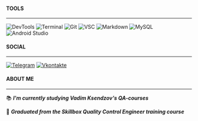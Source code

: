 
#### TOOLS
---

![DevTools](https://img.shields.io/badge/DEVTOOLS-db3a2c?style=for-the-badge&logo=DEVTOOLS&logoColor=white)
![Terminal](https://img.shields.io/badge/Terminal-00485B.svg?style=for-the-badge&logo=iterm2&logoColor=white)
![Git](https://img.shields.io/badge/git-e84e32.svg?style=for-the-badge&logo=git&logoColor=white)
![VSC](https://img.shields.io/badge/VISUAL%20STUDIO%20CODE-0066b8?style=for-the-badge&logo=visualstudiocode&logoColor=white)
![Markdown](https://img.shields.io/badge/markdown-%23000000.svg?style=for-the-badge&logo=markdown&logoColor=white)
![MySQL](https://img.shields.io/badge/MySQL-e89313.svg?style=for-the-badge&logo=mysql&logoColor=white)
![Android Studio](https://img.shields.io/badge/Android%20Studio-3DDC84.svg?style=for-the-badge&logo=android-studio&logoColor=white)

#### SOCIAL
---
[![Telegram](https://img.shields.io/badge/Telegram-25a3e1?style=for-the-badge&logo=telegram&logoColor=white)](https://t.me/annagvozdeva)
[![Vkontakte](https://img.shields.io/badge/Vkontakte-0173f6?style=for-the-badge&logo=Vk)](https://vk.com/a_ika)

#### ABOUT ME 
---
:books: ***I'm currently studying Vadim Ksendzov's QA-courses***

:book: ***Graduated from the Skillbox Quality Control Engineer training course***

